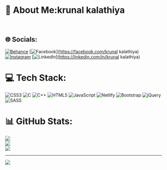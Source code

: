 
<!---
krunal5291/krunal5291 is a ✨ special ✨ repository because its `README.md` (this file) appears on your GitHub profile.
You can click the Preview link to take a look at your changes.
--->


# 💫 About Me:krunal kalathiya
<br>


## 🌐 Socials:
[![Behance](https://img.shields.io/badge/Behance-1769ff?logo=behance&logoColor=white)](https://behance.net/2733_KRUNAL_KALATHIYA) [![Facebook](https://img.shields.io/badge/Facebook-%231877F2.svg?logo=Facebook&logoColor=white)](https://facebook.com/krunal kalathiya) [![Instagram](https://img.shields.io/badge/Instagram-%23E4405F.svg?logo=Instagram&logoColor=white)](https://instagram.com/krunal.kalathiya.5291) [![LinkedIn](https://img.shields.io/badge/LinkedIn-%230077B5.svg?logo=linkedin&logoColor=white)](https://linkedin.com/in/krunal kalathiya) 

# 💻 Tech Stack:
![CSS3](https://img.shields.io/badge/css3-%231572B6.svg?style=for-the-badge&logo=css3&logoColor=white) ![C](https://img.shields.io/badge/c-%2300599C.svg?style=for-the-badge&logo=c&logoColor=white) ![C++](https://img.shields.io/badge/c++-%2300599C.svg?style=for-the-badge&logo=c%2B%2B&logoColor=white) ![HTML5](https://img.shields.io/badge/html5-%23E34F26.svg?style=for-the-badge&logo=html5&logoColor=white) ![JavaScript](https://img.shields.io/badge/javascript-%23323330.svg?style=for-the-badge&logo=javascript&logoColor=%23F7DF1E) ![Netlify](https://img.shields.io/badge/netlify-%23000000.svg?style=for-the-badge&logo=netlify&logoColor=#00C7B7) ![Bootstrap](https://img.shields.io/badge/bootstrap-%23563D7C.svg?style=for-the-badge&logo=bootstrap&logoColor=white) ![jQuery](https://img.shields.io/badge/jquery-%230769AD.svg?style=for-the-badge&logo=jquery&logoColor=white) ![SASS](https://img.shields.io/badge/SASS-hotpink.svg?style=for-the-badge&logo=SASS&logoColor=white)
# 📊 GitHub Stats:
![](https://github-readme-stats.vercel.app/api?username=krunal5291&theme=dark&hide_border=true&include_all_commits=true&count_private=false)<br/>
![](https://github-readme-streak-stats.herokuapp.com/?user=krunal5291&theme=dark&hide_border=true)<br/>
![](https://github-readme-stats.vercel.app/api/top-langs/?username=krunal5291&theme=dark&hide_border=true&include_all_commits=true&count_private=false&layout=compact)

---
[![](https://visitcount.itsvg.in/api?id=krunal5291&icon=0&color=0)](https://visitcount.itsvg.in)

<!-- Proudly created with GPRM ( https://gprm.itsvg.in ) -->
